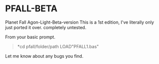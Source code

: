 # PFALL-BETA
Planet Fall Agon-Light-Beta-version 
This is a 1st edition, I've literally only just ported it over. completely untested.

From your basic prompt.
> *cd pfall/folder/path
> LOAD"PFALL1.bas"

Let me know about any bugs you find.
